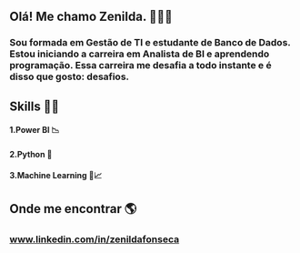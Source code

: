 ## Olá! Me chamo Zenilda. 👩‍💻👋
### Sou formada em Gestão de TI e estudante de Banco de Dados. Estou iniciando a carreira em Analista de BI e aprendendo programação. Essa carreira me desafia a todo instante e é disso que gosto: desafios.


## Skills 👩‍💻	
#### 1.Power BI 📉
#### 2.Python 🐍	
#### 3.Machine Learning	🤖📈

## Onde me encontrar 🌎
### www.linkedin.com/in/zenildafonseca
<!--
**Nina-Fonseca/Nina-Fonseca** is a ✨ _special_ ✨ repository because its `README.md` (this file) appears on your GitHub profile.

Here are some ideas to get you started:

- 🔭 I’m currently working on ...
- 🌱 I’m currently learning ...
- 👯 I’m looking to collaborate on ...
- 🤔 I’m looking for help with ...
- 💬 Ask me about...
- 📫 How to reach me: ...
- 😄 Pronouns: ...
- ⚡ Fun fact: ...
-->
